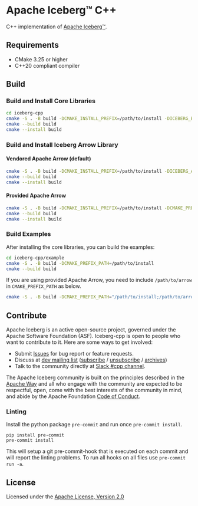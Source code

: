 <!--
  ~ Licensed to the Apache Software Foundation (ASF) under one
  ~ or more contributor license agreements.  See the NOTICE file
  ~ distributed with this work for additional information
  ~ regarding copyright ownership.  The ASF licenses this file
  ~ to you under the Apache License, Version 2.0 (the
  ~ "License"); you may not use this file except in compliance
  ~ with the License.  You may obtain a copy of the License at
  ~
  ~   http://www.apache.org/licenses/LICENSE-2.0
  ~
  ~ Unless required by applicable law or agreed to in writing,
  ~ software distributed under the License is distributed on an
  ~ "AS IS" BASIS, WITHOUT WARRANTIES OR CONDITIONS OF ANY
  ~ KIND, either express or implied.  See the License for the
  ~ specific language governing permissions and limitations
  ~ under the License.
-->

# Apache Iceberg™ C++

C++ implementation of [Apache Iceberg™](https://iceberg.apache.org/).

## Requirements

- CMake 3.25 or higher
- C++20 compliant compiler

## Build

### Build and Install Core Libraries

```bash
cd iceberg-cpp
cmake -S . -B build -DCMAKE_INSTALL_PREFIX=/path/to/install -DICEBERG_BUILD_STATIC=ON -DICEBERG_BUILD_SHARED=ON -DICEBERG_BUILD_TESTS=OFF -DICEBERG_ARROW=OFF
cmake --build build
cmake --install build
```

### Build and Install Iceberg Arrow Library

#### Vendored Apache Arrow (default)

```bash
cmake -S . -B build -DCMAKE_INSTALL_PREFIX=/path/to/install -DICEBERG_ARROW=ON
cmake --build build
cmake --install build
```

#### Provided Apache Arrow

```bash
cmake -S . -B build -DCMAKE_INSTALL_PREFIX=/path/to/install -DCMAKE_PREFIX_PATH=/path/to/arrow -DICEBERG_ARROW=ON
cmake --build build
cmake --install build
```

### Build Examples

After installing the core libraries, you can build the examples:

```bash
cd iceberg-cpp/example
cmake -S . -B build -DCMAKE_PREFIX_PATH=/path/to/install
cmake --build build
```

If you are using provided Apache Arrow, you need to include `/path/to/arrow` in `CMAKE_PREFIX_PATH` as below.

```bash
cmake -S . -B build -DCMAKE_PREFIX_PATH="/path/to/install;/path/to/arrow"
```

## Contribute

Apache Iceberg is an active open-source project, governed under the Apache Software Foundation (ASF). Iceberg-cpp is open to people who want to contribute to it. Here are some ways to get involved:

- Submit [Issues](https://github.com/apache/iceberg-cpp/issues/new) for bug report or feature requests.
- Discuss at [dev mailing list](mailto:dev@iceberg.apache.org) ([subscribe](<mailto:dev-subscribe@iceberg.apache.org?subject=(send%20this%20email%20to%20subscribe)>) / [unsubscribe](<mailto:dev-unsubscribe@iceberg.apache.org?subject=(send%20this%20email%20to%20unsubscribe)>) / [archives](https://lists.apache.org/list.html?dev@iceberg.apache.org))
- Talk to the community directly at [Slack #cpp channel](https://join.slack.com/t/apache-iceberg/shared_invite/zt-1zbov3k6e-KtJfoaxp97YfX6dPz1Bk7A).

The Apache Iceberg community is built on the principles described in the [Apache Way](https://www.apache.org/theapacheway/index.html) and all who engage with the community are expected to be respectful, open, come with the best interests of the community in mind, and abide by the Apache Foundation [Code of Conduct](https://www.apache.org/foundation/policies/conduct.html).

### Linting

Install the python package `pre-commit` and run once `pre-commit install`.

```
pip install pre-commit
pre-commit install
```

This will setup a git pre-commit-hook that is executed on each commit and will report the linting problems. To run all hooks on all files use `pre-commit run -a`.

## License

Licensed under the [Apache License, Version 2.0](http://www.apache.org/licenses/LICENSE-2.0)
